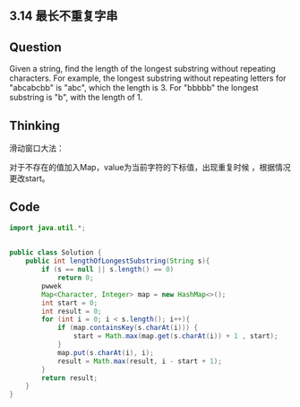 ## 3.14 最长不重复字串

## Question

Given a string, find the length of the longest substring without repeating characters. For example, the longest substring without repeating letters for "abcabcbb" is "abc", which the length is 3. For "bbbbb" the longest substring is "b", with the length of 1.

## Thinking

滑动窗口大法：

对于不存在的值加入Map，value为当前字符的下标值，出现重复时候 ，根据情况更改start。

## Code

```java
import java.util.*;
 
 
public class Solution {
    public int lengthOfLongestSubstring(String s){
        if (s == null || s.length() == 0)
            return 0;        
        pwwek
        Map<Character, Integer> map = new HashMap<>();        
        int start = 0;        
        int result = 0;        
        for (int i = 0; i < s.length(); i++){            
            if (map.containsKey(s.charAt(i))) {                
                start = Math.max(map.get(s.charAt(i)) + 1 , start);
            }            
            map.put(s.charAt(i), i);            
            result = Math.max(result, i - start + 1);        
        }        
        return result;    
    }
}
```

